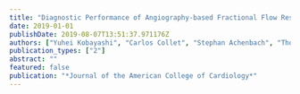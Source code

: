 ```yaml
---
title: "Diagnostic Performance of Angiography-based Fractional Flow Reserve in Subgroups: report from the FAST-FFR study"
date: 2019-01-01
publishDate: 2019-08-07T13:51:37.971176Z
authors: ["Yuhei Kobayashi", "Carlos Collet", "Stephan Achenbach", "Thomas Engstrom", "Abid Assali", "Richard Shlofmitz", "Allen Jeremias", "Stephane Fournier", "Ajay Kirtane", "Ran Kornowski", " others"]
publication_types: ["2"]
abstract: ""
featured: false
publication: "*Journal of the American College of Cardiology*"
---
```


